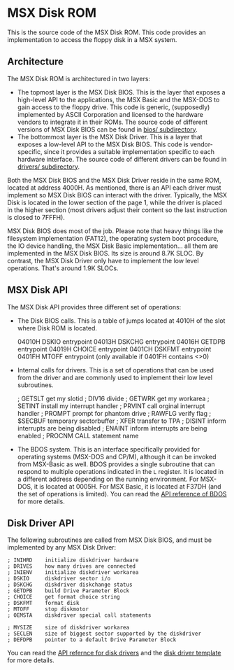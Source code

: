 # MSX Disk ROM

This is the source code of the MSX Disk ROM. This code provides an implementation to access the floppy disk in a MSX system.

## Architecture

The MSX Disk ROM is architectured in two layers:

- The topmost layer is the MSX Disk BIOS. This is the layer that exposes a high-level API to the applications, the MSX Basic and the MSX-DOS to gain access to the floppy drive. This code is generic, (supposedly) implemented by ASCII Corporation and licensed to the hardware vendors to integrate it in their ROMs. The source code of different versions of MSX Disk BIOS can be found in [bios/ subdirectory](./bios/).
- The bottommost layer is the MSX Disk Driver. This is a layer that exposes a low-level API to the MSX Disk BIOS. This code is vendor-specific, since it provides a suitable implementation specific to each hardware interface. The source code of different drivers can be found in [drivers/ subdirectory](./drivers/).

Both the MSX Disk BIOS and the MSX Disk Driver reside in the same ROM, located at address 4000H. As mentioned, there is an API each driver must implement so MSX Disk BIOS can interact with the driver. Typically, the MSX Disk is located in the lower section of the page 1, while the driver is placed in the higher section (most drivers adjust their content so the last instruction is closed to 7FFFH).

MSX Disk BIOS does most of the job. Please note that heavy things like the filesystem implementation (FAT12), the operating system boot procedure, the IO device handling, the MSX Disk Basic implementation... all them are implemented in the MSX Disk BIOS. Its size is around 8.7K SLOC. By contrast, the MSX Disk Driver only have to implement the low level operations. That's around 1.9K SLOCs.

## MSX Disk API

The MSX Disk API provides three different set of operations:

- The Disk BIOS calls. This is a table of jumps located at 4010H of the slot where Disk ROM is located.

    04010H DSKIO entrypoint
    04013H DSKCHG entrypoint
    04016H GETDPB entrypoint
    04019H CHOICE entrypoint
    0401CH DSKFMT entrypoint
    0401FH MTOFF entrypoint (only available if 0401FH contains <>0)

- Internal calls for drivers. This is a set of operations that can be used from the driver and are commonly used to implement their low level subroutines.

    ; GETSLT    get my slotid
    ; DIV16     divide
    ; GETWRK    get my workarea
    ; SETINT    install my interrupt handler
    ; PRVINT    call orginal interrupt handler
    ; PROMPT    prompt for phantom drive
    ; RAWFLG    verify flag
    ; $SECBUF   temporary sectorbuffer
    ; XFER      transfer to TPA
    ; DISINT    inform interrupts are being disabled
    ; ENAINT    inform interrupts are being enabled
    ; PROCNM    CALL statement name

- The BDOS system. This is an interface specifically provided for operating systems (MSX-DOS and CP/M), although it can be invoked from MSX-Basic as well. BDOS provides a single subroutine that can respond to multiple operations indicated in the `L` register. It is located in a different address depending on the running environment. For MSX-DOS, it is located at 0005H. For MSX Basic, it is located at F37DH (and the set of operations is limited). You can read the [API reference of BDOS](./bdos.txt) for more details.

## Disk Driver API

The following subroutines are called from MSX Disk BIOS, and must be implemented by any MSX Disk Driver:

    ; INIHRD    initialize diskdriver hardware
    ; DRIVES    how many drives are connected
    ; INIENV    initialize diskdriver workarea
    ; DSKIO     diskdriver sector i/o
    ; DSKCHG    diskdriver diskchange status
    ; GETDPB    build Drive Parameter Block
    ; CHOICE    get format choice string
    ; DSKFMT    format disk
    ; MTOFF     stop diskmotor
    ; OEMSTA    diskdriver special call statements

    ; MYSIZE    size of diskdriver workarea
    ; SECLEN    size of biggest sector supported by the diskdriver
    ; DEFDPB    pointer to a default Drive Parameter Block

You can read the [API refernce for disk drivers](./driver-routines.txt) and the [disk driver template](./drivers/template/driver.mac) for more details.

